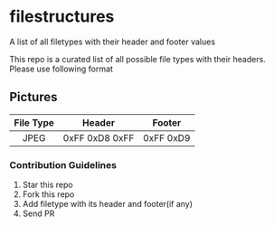 # filestructures
A list of all filetypes with their header and footer values

This repo is a curated list of all possible file types with their headers. </br>
Please use following format </br>

## Pictures
| File Type | Header | Footer | 
| :-------: | ------ | ------ |
| JPEG | 0xFF 0xD8 0xFF | 0xFF 0xD9 |

### Contribution Guidelines
1. Star this repo
2. Fork this repo
3. Add filetype with its header and footer(if any)
4. Send PR
